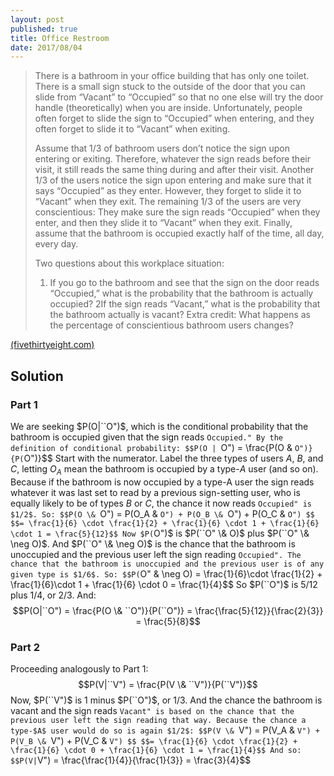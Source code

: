 ```yaml
---
layout: post
published: true
title: Office Restroom
date: 2017/08/04
---
```


>There is a bathroom in your office building that has only one toilet. There is a small sign stuck to the outside of the door that you can slide from “Vacant” to “Occupied” so that no one else will try the door handle (theoretically) when you are inside. Unfortunately, people often forget to slide the sign to “Occupied” when entering, and they often forget to slide it to “Vacant” when exiting.
>
>Assume that 1/3 of bathroom users don’t notice the sign upon entering or exiting. Therefore, whatever the sign reads before their visit, it still reads the same thing during and after their visit. Another 1/3 of the users notice the sign upon entering and make sure that it says “Occupied” as they enter. However, they forget to slide it to “Vacant” when they exit. The remaining 1/3 of the users are very conscientious: They make sure the sign reads “Occupied” when they enter, and then they slide it to “Vacant” when they exit. Finally, assume that the bathroom is occupied exactly half of the time, all day, every day.
>
>Two questions about this workplace situation:
>
>1. If you go to the bathroom and see that the sign on the door reads “Occupied,” what is the probability that the bathroom is actually occupied?
>2If the sign reads “Vacant,” what is the probability that the bathroom actually is vacant?
>Extra credit: What happens as the percentage of conscientious bathroom users changes?
<!--more-->
[(fivethirtyeight.com)](https://fivethirtyeight.com/features/is-this-bathroom-occupied/)

## Solution

### Part 1

We are seeking $P(O|``O")$, which is the conditional probability that the bathroom is occupied given that the sign reads ``Occupied." By the definition of conditional probability:
$$P(O | ``O") = \frac{P(O \& ``O")}{P(``O")}$$
Start with the numerator. Label the three types of users $A$, $B$, and $C$, letting $O_A$ mean the bathroom is occupied by a type-$A$ user (and so on). Because if the bathroom is now occupied by a type-A user the sign reads whatever it was last set to read by a previous sign-setting user, who is equally likely to be of types $B$ or $C$, the chance it now reads ``Occupied" is $1/2$. So:
$$P(O \& ``O") = P(O_A \& ``O") + P(O_B \& ``O") + P(O_C \& ``O") $$
$$= \frac{1}{6} \cdot \frac{1}{2} + \frac{1}{6} \cdot 1 + \frac{1}{6} \cdot 1 = \frac{5}{12}$$
Now $P(``O")$ is $P(``O" \& O)$ plus $P(``O" \& \neg O)$. And $P(``O" \& \neg O)$ is the chance that the bathroom is unoccupied and the previous user left the sign reading ``Occupied". The chance that the bathroom is unoccupied and the previous user is of any given type is $1/6$. So:
$$P(``O" \& \neg O) = \frac{1}{6}\cdot \frac{1}{2} + \frac{1}{6}\cdot 1 +
\frac{1}{6} \cdot 0 = \frac{1}{4}$$
So $P(``O")$ is $5/12$ plus $1/4$, or $2/3$. And:
$$P(O|``O") = \frac{P(O \& ``O")}{P(``O")}
=  \frac{\frac{5}{12}}{\frac{2}{3}} = \frac{5}{8}$$

### Part 2

Proceeding analogously to Part 1:
$$P(V|``V") = \frac{P(V \& ``V")}{P(``V")}$$
Now, $P(``V")$ is $1$ minus $P(``O")$, or $1/3$.
And the chance the bathroom is vacant and the sign reads ``Vacant" is based on the chance that the previous user left the sign reading that way. Because the chance a type-$A$ user would do so is again $1/2$:
$$P(V \& ``V") = P(V_A \& ``V") + P(V_B \& ``V") + P(V_C \& ``V") $$
$$= \frac{1}{6} \cdot \frac{1}{2} + \frac{1}{6} \cdot 0 + \frac{1}{6} \cdot 1 = \frac{1}{4}$$
And so:
$$P(V|``V") = \frac{\frac{1}{4}}{\frac{1}{3}} = \frac{3}{4}$$


<br>
